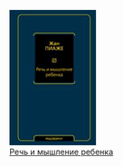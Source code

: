 ![](Речь%20и%20мышление%20ребенка.jpg)  
[Речь и мышление ребенка](Речь%20и%20мышление%20ребенка.md)

